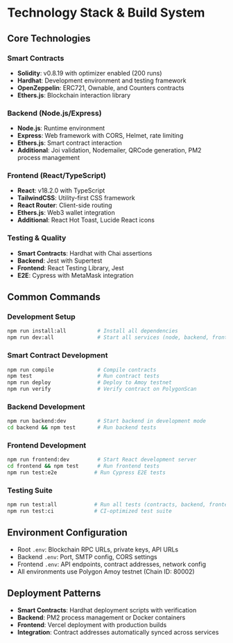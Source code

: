 # Technology Stack & Build System

## Core Technologies

### Smart Contracts
- **Solidity**: v0.8.19 with optimizer enabled (200 runs)
- **Hardhat**: Development environment and testing framework
- **OpenZeppelin**: ERC721, Ownable, and Counters contracts
- **Ethers.js**: Blockchain interaction library

### Backend (Node.js/Express)
- **Node.js**: Runtime environment
- **Express**: Web framework with CORS, Helmet, rate limiting
- **Ethers.js**: Smart contract interaction
- **Additional**: Joi validation, Nodemailer, QRCode generation, PM2 process management

### Frontend (React/TypeScript)
- **React**: v18.2.0 with TypeScript
- **TailwindCSS**: Utility-first CSS framework
- **React Router**: Client-side routing
- **Ethers.js**: Web3 wallet integration
- **Additional**: React Hot Toast, Lucide React icons

### Testing & Quality
- **Smart Contracts**: Hardhat with Chai assertions
- **Backend**: Jest with Supertest
- **Frontend**: React Testing Library, Jest
- **E2E**: Cypress with MetaMask integration

## Common Commands

### Development Setup
```bash
npm run install:all          # Install all dependencies
npm run dev:all              # Start all services (node, backend, frontend)
```

### Smart Contract Development
```bash
npm run compile              # Compile contracts
npm test                     # Run contract tests
npm run deploy               # Deploy to Amoy testnet
npm run verify               # Verify contract on PolygonScan
```

### Backend Development
```bash
npm run backend:dev          # Start backend in development mode
cd backend && npm test       # Run backend tests
```

### Frontend Development
```bash
npm run frontend:dev         # Start React development server
cd frontend && npm test      # Run frontend tests
npm run test:e2e            # Run Cypress E2E tests
```

### Testing Suite
```bash
npm run test:all            # Run all tests (contracts, backend, frontend, e2e)
npm run test:ci             # CI-optimized test suite
```

## Environment Configuration

- Root `.env`: Blockchain RPC URLs, private keys, API URLs
- Backend `.env`: Port, SMTP config, CORS settings
- Frontend `.env`: API endpoints, contract addresses, network config
- All environments use Polygon Amoy testnet (Chain ID: 80002)

## Deployment Patterns

- **Smart Contracts**: Hardhat deployment scripts with verification
- **Backend**: PM2 process management or Docker containers
- **Frontend**: Vercel deployment with production builds
- **Integration**: Contract addresses automatically synced across services